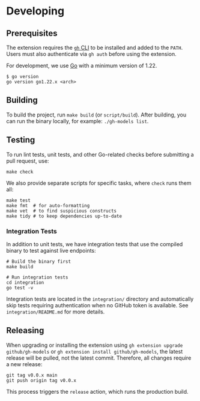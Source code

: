 # Developing

## Prerequisites

The extension requires the [`gh` CLI](https://cli.github.com/) to be installed and added to the `PATH`. Users must also
authenticate via `gh auth` before using the extension.

For development, we use [Go](https://golang.org/) with a minimum version of 1.22.

```shell
$ go version
go version go1.22.x <arch>
```

## Building

To build the project, run `make build` (or `script/build`). After building, you can run the binary locally, for example:
`./gh-models list`.

## Testing

To run lint tests, unit tests, and other Go-related checks before submitting a pull request, use:

```shell
make check
```

We also provide separate scripts for specific tasks, where `check` runs them all:

```shell
make test
make fmt  # for auto-formatting
make vet  # to find suspicious constructs
make tidy # to keep dependencies up-to-date
```

### Integration Tests

In addition to unit tests, we have integration tests that use the compiled binary to test against live endpoints:

```shell
# Build the binary first
make build

# Run integration tests
cd integration
go test -v
```

Integration tests are located in the `integration/` directory and automatically skip tests requiring authentication when no GitHub token is available. See `integration/README.md` for more details.

## Releasing

When upgrading or installing the extension using `gh extension upgrade github/gh-models` or
`gh extension install github/gh-models`, the latest release will be pulled, not the latest commit. Therefore, all
changes require a new release:

```shell
git tag v0.0.x main
git push origin tag v0.0.x
```

This process triggers the `release` action, which runs the production build.
